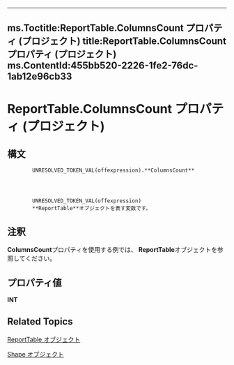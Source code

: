
---
ms.Toctitle:ReportTable.ColumnsCount プロパティ (プロジェクト)
title:ReportTable.ColumnsCount プロパティ (プロジェクト)
ms.ContentId:455bb520-2226-1fe2-76dc-1ab12e96cb33
---
# ReportTable.ColumnsCount プロパティ (プロジェクト)





## 構文

            UNRESOLVED_TOKEN_VAL(offexpression).**ColumnsCount**




            UNRESOLVED_TOKEN_VAL(offexpression)
            **ReportTable**オブジェクトを表す変数です。



## 注釈
**ColumnsCount**プロパティを使用する例では、 **ReportTable**オブジェクトを参照してください。



## プロパティ値
**INT**



## Related Topics

[ReportTable オブジェクト](db9846c7-fd53-ae5a-7a43-35dfc60f4fe4.md)

[Shape オブジェクト](d2b32bcd-5595-a4a7-9772-feb25fd0103a.md)




